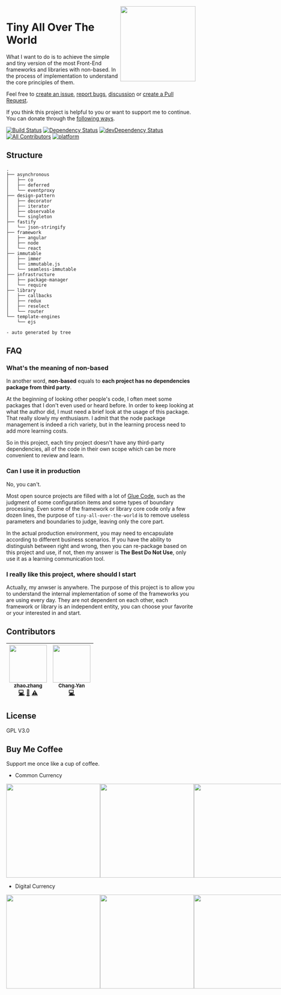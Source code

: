 <a href="https://zhangzhao.name">
  <img align="right" width="200" height="200" src="https://cdn.rawgit.com/loatheb/tiny-all-over-the-world/d5c9d689/assets/icon.png" />
</a>

# Tiny All Over The World

What I want to do is to achieve the simple and tiny version of the most Front-End frameworks and libraries with non-based. In the process of implementation to understand the core principles of them.

Feel free to [create an issue](https://github.com/loatheb/tiny-all-over-the-world/issues), [report bugs](https://github.com/loatheb/tiny-all-over-the-world/issues), [discussion](https://github.com/loatheb/tiny-all-over-the-world/issues) or [create a Pull Request](https://github.com/loatheb/tiny-all-over-the-world/pulls).

If you think this project is helpful to you or want to support me to continue. You can donate through the [following ways](#buy-me-coffee).

[![Build Status](https://travis-ci.org/loatheb/tiny-all-over-the-world.svg?branch=master)](https://travis-ci.org/loatheb/tiny-all-over-the-world)
[![Dependency Status](https://david-dm.org/loatheb/tiny-all-over-the-world.svg)](https://david-dm.org/loatheb/tiny-all-over-the-world)
[![devDependency Status](https://david-dm.org/loatheb/tiny-all-over-the-world/dev-status.svg)](https://david-dm.org/loatheb/tiny-all-over-the-world/?type=dev)
[![All Contributors](https://img.shields.io/badge/all_contributors-2-orange.svg?style=flat-square)](#contributors)
[![platform](https://img.shields.io/badge/platform-osx-yellowgreen.svg)](https://img.shields.io/badge/platform-osx-yellowgreen.svg)

## Structure

```shell
.
├── asynchronous
│   ├── co
│   ├── deferred
│   └── eventproxy
├── design-pattern
│   ├── decorator
│   ├── iterator
│   ├── observable
│   └── singleton
├── fastify
│   └── json-stringify
├── framework
│   ├── angular
│   ├── node
│   └── react
├── immutable
│   ├── immer
│   ├── immutable.js
│   └── seamless-immutable
├── infrastructure
│   ├── package-manager
│   └── require
├── library
│   ├── callbacks
│   ├── redux
│   ├── reselect
│   └── router
└── template-engines
    └── ejs

- auto generated by tree
```

## FAQ

### What's the meaning of non-based

In another word, **non-based** equals to **each project has no dependencies package from third party**.

At the beginning of looking other people's code, I often meet some packages that I don't even used or heard before. In order to keep looking at what the author did, I must need a brief look at the usage of this package. That really slowly my enthusiasm. I admit that the node package management is indeed a rich variety, but in the learning process need to add more learning costs.

So in this project, each tiny project doesn't have any third-party dependencies, all of the code in their own scope which can be more convenient to review and learn.

### Can I use it in production

No, you can't.

Most open source projects are filled with a lot of [Glue Code](https://en.wikipedia.org/wiki/Glue_code), such as the judgment of some configuration items and some types of boundary processing. Even some of the framework or library core code only a few dozen lines, the purpose of `tiny-all-over-the-world` is to remove useless parameters and boundaries to judge, leaving only the core part.

In the actual production environment, you may need to encapsulate according to different business scenarios. If you have the ability to distinguish between right and wrong, then you can re-package based on this project and use, if not, then my answer is **The Best Do Not Use**, only use it as a learning communication tool.

### I really like this project, where should I start

Actually, my anwser is anywhere. The purpose of this project is to allow you to understand the internal implementation of some of the frameworks you are using every day. They are not dependent on each other, each framework or library is an independent entity, you can choose your favorite or your interested in and start.

## Contributors

<!-- ALL-CONTRIBUTORS-LIST:START - Do not remove or modify this section -->
<!-- prettier-ignore -->
| [<img src="https://avatars1.githubusercontent.com/u/18140164?v=4" width="100px;"/><br /><sub><b>zhao.zhang</b></sub>](https://zhangzhao.name)<br />[💻](https://github.com/loatheb/tiny-all-over-the-world/commits?author=loatheb "Code") [📖](https://github.com/loatheb/tiny-all-over-the-world/commits?author=loatheb "Documentation") [⚠️](https://github.com/loatheb/tiny-all-over-the-world/commits?author=loatheb "Tests") | [<img src="https://avatars1.githubusercontent.com/u/13282699?v=4" width="100px;"/><br /><sub><b>Chang Yan</b></sub>](http://cyan33.github.io)<br />[💻](https://github.com/loatheb/tiny-all-over-the-world/commits?author=cyan33 "Code") |
| :---: | :---: |
<!-- ALL-CONTRIBUTORS-LIST:END -->

## License

GPL V3.0

## Buy Me Coffee

Support me once like a cup of coffee.

* Common Currency

<div style="display: flex;justify-content:space-around;">
  <img width="250" height="250" src="https://cdn.rawgit.com/loatheb/tiny-all-over-the-world/d5c9d689/assets/cn/alipay.png" />
  <img width="250" height="250" src="https://cdn.rawgit.com/loatheb/tiny-all-over-the-world/d5c9d689/assets/cn/wechat.png" />
  <img width="250" height="250" src="https://cdn.rawgit.com/loatheb/tiny-all-over-the-world/d5c9d689/assets/cn/paypal.png" />
</div>

* Digital Currency

<div style="display: flex;justify-content:space-around;">
  <img width="250" height="250" src="https://cdn.rawgit.com/loatheb/tiny-all-over-the-world/d5c9d689/assets/BTC.png" />
  <img width="250" height="250" src="https://cdn.rawgit.com/loatheb/tiny-all-over-the-world/d5c9d689/assets/ETH.png" />
  <img width="250" height="250" src="https://cdn.rawgit.com/loatheb/tiny-all-over-the-world/d5c9d689/assets/EOS.png" />
</div>
